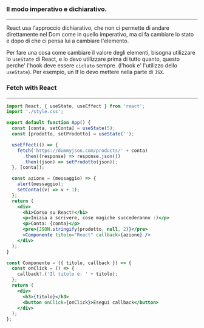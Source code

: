### Il modo imperativo e dichiarativo.
----
React usa l'approccio dichiarativo, che non ci permette di andare direttamente nel Dom come in quello imperativo, ma ci fa cambiare lo stato e dopo di che ci pensa lui a cambiare l'elemento.

Per fare una cosa come cambiare il valore degli elementi, bisogna utilizzare lo `useState` di React, e lo devo utilizzare prima di tutto quanto, questo perche' l'hook deve essere `ciclato` sempre. (l'hook e' l'utilizzo dello `useState`).
Per esempio, un If lo devo mettere nella parte di `JSX`.
### Fetch with React
---
```jsx
import React, { useState, useEffect } from 'react';
import './style.css';

export default function App() {
  const [conta, setConta] = useState(5);
  const [prodotto, setProdotto] = useState('');

  useEffect(() => {
    fetch('https://dummyjson.com/products/' + conta)
      .then((response) => response.json())
      .then((json) => setProdotto(json));
  }, [conta]);

  const azione = (messaggio) => {
    alert(messaggio);
    setConta((v) => v + 1);
  };
  return (
    <div>
      <h1>Corso su React!</h1>
      <p>Inizia a scrivere, cose magiche succederanno :)</p>
      <p>Conta: {conta}</p>
      <pre>{JSON.stringify(prodotto, null, 2)}</pre>
      <Componente titolo="React" callback={azione} />
    </div>
  );
}

const Componente = ({ titolo, callback }) => {
  const onClick = () => {
    callback?.('Il titolo è: ' + titolo);
  };
  return (
    <div>
      <h3>{titolo}</h3>
      <button onClick={onClick}>Esegui callback</button>
    </div>
  );
};
```
